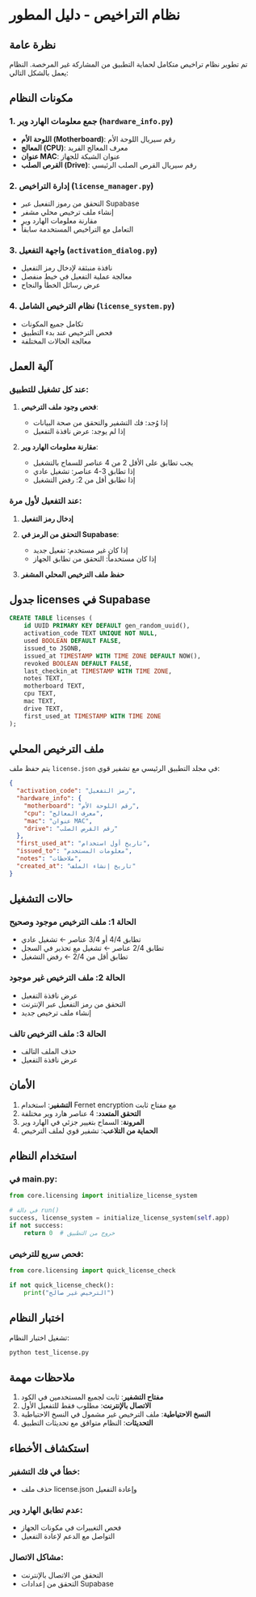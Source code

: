 # نظام التراخيص - دليل المطور

## نظرة عامة
تم تطوير نظام تراخيص متكامل لحماية التطبيق من المشاركة غير المرخصة. النظام يعمل بالشكل التالي:

## مكونات النظام

### 1. جمع معلومات الهارد وير (`hardware_info.py`)
- **اللوحة الأم (Motherboard)**: رقم سيريال اللوحة الأم
- **المعالج (CPU)**: معرف المعالج الفريد  
- **عنوان MAC**: عنوان الشبكة للجهاز
- **القرص الصلب (Drive)**: رقم سيريال القرص الصلب الرئيسي

### 2. إدارة التراخيص (`license_manager.py`)
- التحقق من رموز التفعيل عبر Supabase
- إنشاء ملف ترخيص محلي مشفر
- مقارنة معلومات الهارد وير
- التعامل مع التراخيص المستخدمة سابقاً

### 3. واجهة التفعيل (`activation_dialog.py`)
- نافذة منبثقة لإدخال رمز التفعيل
- معالجة عملية التفعيل في خيط منفصل
- عرض رسائل الخطأ والنجاح

### 4. نظام الترخيص الشامل (`license_system.py`)
- تكامل جميع المكونات
- فحص الترخيص عند بدء التطبيق
- معالجة الحالات المختلفة

## آلية العمل

### عند كل تشغيل للتطبيق:

1. **فحص وجود ملف الترخيص**:
   - إذا وُجد: فك التشفير والتحقق من صحة البيانات
   - إذا لم يوجد: عرض نافذة التفعيل

2. **مقارنة معلومات الهارد وير**:
   - يجب تطابق على الأقل 2 من 4 عناصر للسماح بالتشغيل
   - إذا تطابق 3-4 عناصر: تشغيل عادي
   - إذا تطابق أقل من 2: رفض التشغيل

### عند التفعيل لأول مرة:

1. **إدخال رمز التفعيل**
2. **التحقق من الرمز في Supabase**:
   - إذا كان غير مستخدم: تفعيل جديد
   - إذا كان مستخدماً: التحقق من تطابق الجهاز

3. **حفظ ملف الترخيص المحلي المشفر**

## جدول licenses في Supabase

```sql
CREATE TABLE licenses (
    id UUID PRIMARY KEY DEFAULT gen_random_uuid(),
    activation_code TEXT UNIQUE NOT NULL,
    used BOOLEAN DEFAULT FALSE,
    issued_to JSONB,
    issued_at TIMESTAMP WITH TIME ZONE DEFAULT NOW(),
    revoked BOOLEAN DEFAULT FALSE,
    last_checkin_at TIMESTAMP WITH TIME ZONE,
    notes TEXT,
    motherboard TEXT,
    cpu TEXT,
    mac TEXT,
    drive TEXT,
    first_used_at TIMESTAMP WITH TIME ZONE
);
```

## ملف الترخيص المحلي

يتم حفظ ملف `license.json` في مجلد التطبيق الرئيسي مع تشفير قوي:

```json
{
  "activation_code": "رمز التفعيل",
  "hardware_info": {
    "motherboard": "رقم اللوحة الأم",
    "cpu": "معرف المعالج", 
    "mac": "عنوان MAC",
    "drive": "رقم القرص الصلب"
  },
  "first_used_at": "تاريخ أول استخدام",
  "issued_to": "معلومات المستخدم",
  "notes": "ملاحظات",
  "created_at": "تاريخ إنشاء الملف"
}
```

## حالات التشغيل

### الحالة 1: ملف الترخيص موجود وصحيح
- تطابق 4/4 أو 3/4 عناصر ← تشغيل عادي
- تطابق 2/4 عناصر ← تشغيل مع تحذير في السجل
- تطابق أقل من 2/4 ← رفض التشغيل

### الحالة 2: ملف الترخيص غير موجود
- عرض نافذة التفعيل
- التحقق من رمز التفعيل عبر الإنترنت
- إنشاء ملف ترخيص جديد

### الحالة 3: ملف الترخيص تالف
- حذف الملف التالف
- عرض نافذة التفعيل

## الأمان

1. **التشفير**: استخدام Fernet encryption مع مفتاح ثابت
2. **التحقق المتعدد**: 4 عناصر هارد وير مختلفة
3. **المرونة**: السماح بتغيير جزئي في الهارد وير
4. **الحماية من التلاعب**: تشفير قوي لملف الترخيص

## استخدام النظام

### في main.py:
```python
from core.licensing import initialize_license_system

# في دالة run()
success, license_system = initialize_license_system(self.app)
if not success:
    return 0  # خروج من التطبيق
```

### فحص سريع للترخيص:
```python
from core.licensing import quick_license_check

if not quick_license_check():
    print("الترخيص غير صالح")
```

## اختبار النظام

تشغيل اختبار النظام:
```bash
python test_license.py
```

## ملاحظات مهمة

1. **مفتاح التشفير**: ثابت لجميع المستخدمين في الكود
2. **الاتصال بالإنترنت**: مطلوب فقط للتفعيل الأول
3. **النسخ الاحتياطية**: ملف الترخيص غير مشمول في النسخ الاحتياطية
4. **التحديثات**: النظام متوافق مع تحديثات التطبيق

## استكشاف الأخطاء

### خطأ في فك التشفير:
- حذف ملف license.json وإعادة التفعيل

### عدم تطابق الهارد وير:
- فحص التغييرات في مكونات الجهاز
- التواصل مع الدعم لإعادة التفعيل

### مشاكل الاتصال:
- التحقق من الاتصال بالإنترنت
- التحقق من إعدادات Supabase
